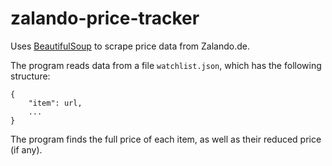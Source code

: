 # zalando-price-tracker

Uses [BeautifulSoup](https://www.crummy.com/software/BeautifulSoup/bs4/doc/) to scrape price data from Zalando.de.

The program reads data from a file `watchlist.json`, which has the following structure:
```
{
    "item": url,
    ...
}
```

The program finds the full price of each item, as well as their reduced price (if any).